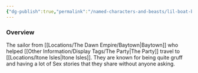 ```yaml
---
{"dg-publish":true,"permalink":"/named-characters-and-beasts/lil-boat-boy/","tags":["NPC"],"updated":"2025-01-14T20:57:09.295+00:00"}
---
```



### Overview
The sailor from [[Locations/The Dawn Empire/Baytown\|Baytown]] who helped [[Other Information/Display Tags/The Party\|The Party]] travel to [[Locations/Itone Isles\|Itone Isles]]. They are known for being quite gruff and having a lot of Sex stories that they share without anyone asking. 

